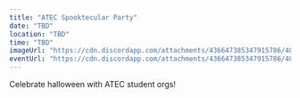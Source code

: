 ```yaml
---
title: "ATEC Spooktecular Party"
date: "TBD"
location: "TBD"
time: "TBD"
imageUrl: "https://cdn.discordapp.com/attachments/436647385347915786/484122971317862445/placeholder.jpg"
eventUrl: "https://cdn.discordapp.com/attachments/436647385347915786/484122971317862445/placeholder.jpg"
---
```

Celebrate halloween with ATEC student orgs! 